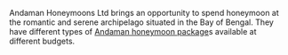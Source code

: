 Andaman Honeymoons Ltd brings an opportunity to spend honeymoon at the
romantic and serene archipelago situated in the Bay of Bengal. They have
different types of [Andaman honeymoon
package](http://andamanhoneymoons.com/)s available at different budgets.
